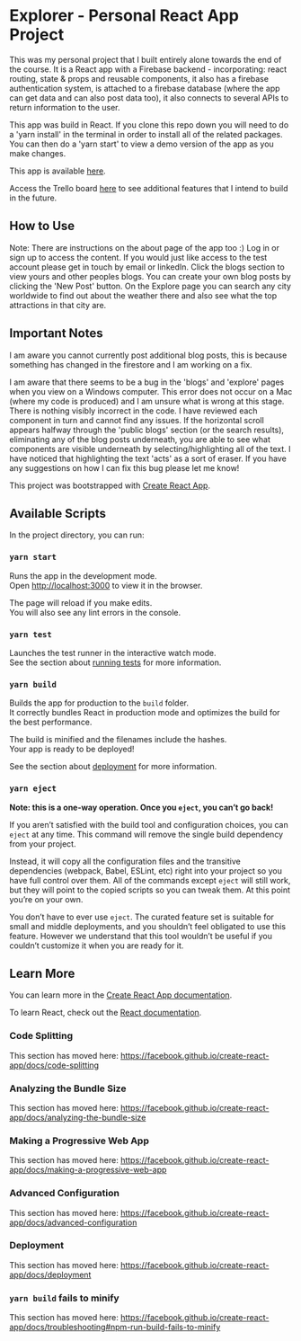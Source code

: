 # Explorer - Personal React App Project
This was my personal project that I built entirely alone towards the end of the course. It is a React app with a Firebase backend - incorporating: react routing, state & props and reusable components, it also has a firebase authentication system, is attached to a firebase database (where the app can get data and can also post data too), it also connects to several APIs to return information to the user.

This app was build in React. If you clone this repo down you will need to do a 'yarn install' in the terminal in order to install all of the related packages. You can then do a 'yarn start' to view a demo version of the app as you make changes.

This app is available [here](https://travel-project-d6827.firebaseapp.com/home).

Access the Trello board [here](https://trello.com/b/oYWDrEeS/travel-site) to see additional features that I intend to build in the future.

## How to Use
Note: There are instructions on the about page of the app too :)
Log in or sign up to access the content. If you would just like access to the test account please get in touch by email or linkedIn.
Click the blogs section to view yours and other peoples blogs.
You can create your own blog posts by clicking the 'New Post' button.
On the Explore page you can search any city worldwide to find out about the weather there and also see what the top attractions in that city are.

## **Important Notes**
I am aware you cannot currently post additional blog posts, this is because something has changed in the firestore and I am working on a fix.

I am aware that there seems to be a bug in the 'blogs' and 'explore' pages when you view on a Windows computer. This error does not occur on a Mac (where my code is produced) and I am unsure what is wrong at this stage. There is nothing visibly incorrect in the code. I have reviewed each component in turn and cannot find any issues. If the horizontal scroll appears halfway through the 'public blogs' section (or the search results), eliminating any of the blog posts underneath, you are able to see what components are visible underneath by selecting/highlighting all of the text. I have noticed that highlighting the text 'acts' as a sort of eraser. If you have any suggestions on how I can fix this bug please let me know!

This project was bootstrapped with [Create React App](https://github.com/facebook/create-react-app).

## Available Scripts

In the project directory, you can run:

### `yarn start`

Runs the app in the development mode.<br />
Open [http://localhost:3000](http://localhost:3000) to view it in the browser.

The page will reload if you make edits.<br />
You will also see any lint errors in the console.

### `yarn test`

Launches the test runner in the interactive watch mode.<br />
See the section about [running tests](https://facebook.github.io/create-react-app/docs/running-tests) for more information.

### `yarn build`

Builds the app for production to the `build` folder.<br />
It correctly bundles React in production mode and optimizes the build for the best performance.

The build is minified and the filenames include the hashes.<br />
Your app is ready to be deployed!

See the section about [deployment](https://facebook.github.io/create-react-app/docs/deployment) for more information.

### `yarn eject`

**Note: this is a one-way operation. Once you `eject`, you can’t go back!**

If you aren’t satisfied with the build tool and configuration choices, you can `eject` at any time. This command will remove the single build dependency from your project.

Instead, it will copy all the configuration files and the transitive dependencies (webpack, Babel, ESLint, etc) right into your project so you have full control over them. All of the commands except `eject` will still work, but they will point to the copied scripts so you can tweak them. At this point you’re on your own.

You don’t have to ever use `eject`. The curated feature set is suitable for small and middle deployments, and you shouldn’t feel obligated to use this feature. However we understand that this tool wouldn’t be useful if you couldn’t customize it when you are ready for it.

## Learn More

You can learn more in the [Create React App documentation](https://facebook.github.io/create-react-app/docs/getting-started).

To learn React, check out the [React documentation](https://reactjs.org/).

### Code Splitting

This section has moved here: https://facebook.github.io/create-react-app/docs/code-splitting

### Analyzing the Bundle Size

This section has moved here: https://facebook.github.io/create-react-app/docs/analyzing-the-bundle-size

### Making a Progressive Web App

This section has moved here: https://facebook.github.io/create-react-app/docs/making-a-progressive-web-app

### Advanced Configuration

This section has moved here: https://facebook.github.io/create-react-app/docs/advanced-configuration

### Deployment

This section has moved here: https://facebook.github.io/create-react-app/docs/deployment

### `yarn build` fails to minify

This section has moved here: https://facebook.github.io/create-react-app/docs/troubleshooting#npm-run-build-fails-to-minify
